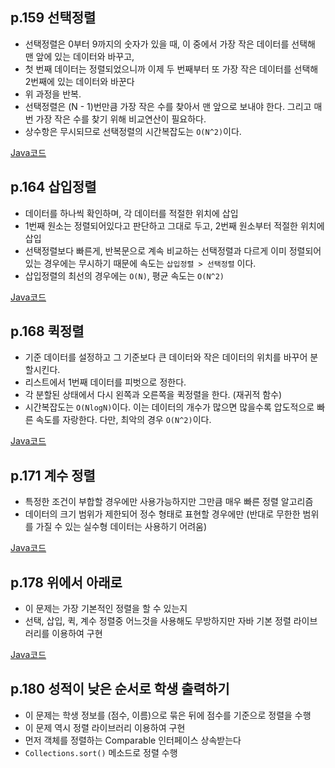 ## p.159 선택정렬

- 선택정렬은 0부터 9까지의 숫자가 있을 때, 이 중에서 가장 작은 데이터를 선택해 맨 앞에 있는 데이터와 바꾸고,
- 첫 번째 데이터는 정렬되었으니까 이제 두 번째부터 또 가장 작은 데이터를 선택해 2번째에 있는 데이터와 바꾼다
- 위 과정을 반복.
- 선택정렬은 (N - 1)번만큼 가장 작은 수를 찾아서 맨 앞으로 보내야 한다. 그리고 매번 가장 작은 수를 찾기 위해 비교연산이 필요하다.
- 상수항은 무시되므로 선택정렬의 시간복잡도는 `O(N^2)`이다.

[Java코드](https://github.com/azurealstn/coding-test/blob/master/Sort/Selection.java)

## p.164 삽입정렬

- 데이터를 하나씩 확인하며, 각 데이터를 적절한 위치에 삽입
- 1번째 원소는 정렬되어있다고 판단하고 그대로 두고, 2번째 원소부터 적절한 위치에 삽입
- 선택정렬보다 빠른게, 반복문으로 계속 비교하는 선택정렬과 다르게 이미 정렬되어있는 경우에는 무시하기 때문에 속도는 `삽입정렬 > 선택정렬` 이다.
- 삽입정렬의 최선의 경우에는 `O(N)`, 평균 속도는 `O(N^2)`

[Java코드](https://github.com/azurealstn/coding-test/blob/master/Sort/Insertion.java)

## p.168 퀵정렬

- 기준 데이터를 설정하고 그 기준보다 큰 데이터와 작은 데이터의 위치를 바꾸어 분할시킨다.
- 리스트에서 1번째 데이터를 피벗으로 정한다.
- 각 분할된 상태에서 다시 왼쪽과 오른쪽을 퀵정렬을 한다. (재귀적 함수)
- 시간복잡도는 `O(NlogN)`이다. 이는 데이터의 개수가 많으면 많을수록 압도적으로 빠른 속도를 자랑한다. 다만, 최악의 경우 `O(N^2)`이다.

[Java코드](https://github.com/azurealstn/coding-test/blob/master/Sort/Quick.java)

## p.171 계수 정렬

- 특정한 조건이 부합할 경우에만 사용가능하지만 그만큼 매우 빠른 정렬 알고리즘
- 데이터의 크기 범위가 제한되어 정수 형태로 표현할 경우에만 (반대로 무한한 범위를 가질 수 있는 실수형 데이터는 사용하기 어려움)

[Java코드](https://github.com/azurealstn/coding-test/tree/master/Sort/Counting.java)

## p.178 위에서 아래로

- 이 문제는 가장 기본적인 정렬을 할 수 있는지
- 선택, 삽입, 퀵, 계수 정렬중 어느것을 사용해도 무방하지만 자바 기본 정렬 라이브러리를 이용하여 구현

[Java코드](https://github.com/azurealstn/coding-test/blob/master/Sort/UpAndDown.java)

## p.180 성적이 낮은 순서로 학생 출력하기

- 이 문제는 학생 정보를 (점수, 이름)으로 묶은 뒤에 점수를 기준으로 정렬을 수행
- 이 문제 역시 정렬 라이브러리 이용하여 구현
- 먼저 객체를 정렬하는 Comparable 인터페이스 상속받는다
- `Collections.sort()` 메소드로 정렬 수행
